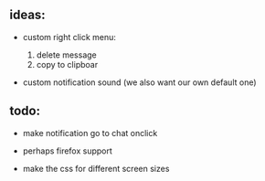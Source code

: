 ## ideas:

* custom right click menu: 
    1. delete message
    2. copy to clipboar

* custom notification sound (we also want our own default one)



## todo:

* make notification go to chat onclick

* perhaps firefox support

* make the css for different screen sizes